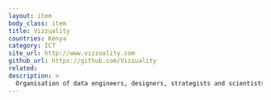 ```yaml
---
layout: item
body_class: item
title: Vizzuality
countries: Kenya
category: ICT
site_url: http://www.vizzuality.com
github_url: https://github.com/Vizzuality
related: 
description: >
  Organisation of data engineers, designers, strategists and scientists creating unique tools and applications with a lasting benefit to society and the environment
---
```

